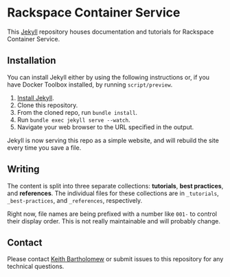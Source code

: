 # Rackspace Container Service

This [Jekyll](http://jekyllrb.com/) repository houses documentation and tutorials for Rackspace Container Service.

## Installation
You can install Jekyll either by using the following instructions or, if you have Docker Toolbox installed, by running `script/preview`.

1. [Install Jekyll](http://jekyllrb.com/docs/installation/).
1. Clone this repository.
1. From the cloned repo, run `bundle install`.
1. Run `bundle exec jekyll serve --watch`.
1. Navigate your web browser to the URL specified in the output.

Jekyll is now serving this repo as a simple website, and will rebuild the site every time you save a file.

## Writing

The content is split into three separate collections: **tutorials**, **best practices**, and **references**. The individual files for these collections are in `_tutorials`, `_best-practices`, and `_references`, respectively.

Right now, file names are being prefixed with a number like `001-` to control their display order. This is not really maintainable and will probably change.

## Contact

Please contact [Keith Bartholomew](https://github.com/ktbartholomew) or submit issues to this repository for any technical questions.
